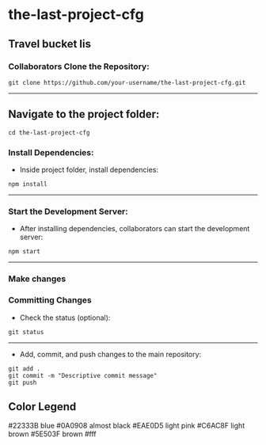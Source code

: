 # the-last-project-cfg
## Travel bucket lis



 ### Collaborators Clone the Repository:
```
git clone https://github.com/your-username/the-last-project-cfg.git
```
---

##  Navigate to the project folder:

```
cd the-last-project-cfg
```
### Install Dependencies:

+ Inside project folder, install dependencies:
```
npm install
```

---
### Start the Development Server:

+ After installing dependencies, collaborators can start the development server:
```
npm start
```
---

### Make changes

### Committing Changes 

* Check the status (optional):

```
git status
```
---
* Add, commit, and push changes to the main repository:

```
git add .
git commit -m "Descriptive commit message"
git push 
```


## Color Legend

#22333B blue
#0A0908 almost black
#EAE0D5 light pink
#C6AC8F light brown
#5E503F brown
#fff